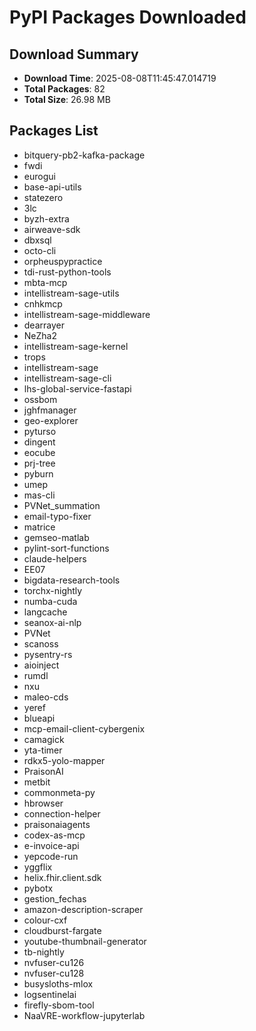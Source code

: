 # PyPI Packages Downloaded

## Download Summary
- **Download Time**: 2025-08-08T11:45:47.014719
- **Total Packages**: 82
- **Total Size**: 26.98 MB

## Packages List
- bitquery-pb2-kafka-package
- fwdi
- eurogui
- base-api-utils
- statezero
- 3lc
- byzh-extra
- airweave-sdk
- dbxsql
- octo-cli
- orpheuspypractice
- tdi-rust-python-tools
- mbta-mcp
- intellistream-sage-utils
- cnhkmcp
- intellistream-sage-middleware
- dearrayer
- NeZha2
- intellistream-sage-kernel
- trops
- intellistream-sage
- intellistream-sage-cli
- lhs-global-service-fastapi
- ossbom
- jghfmanager
- geo-explorer
- pyturso
- dingent
- eocube
- prj-tree
- pyburn
- umep
- mas-cli
- PVNet_summation
- email-typo-fixer
- matrice
- gemseo-matlab
- pylint-sort-functions
- claude-helpers
- EE07
- bigdata-research-tools
- torchx-nightly
- numba-cuda
- langcache
- seanox-ai-nlp
- PVNet
- scanoss
- pysentry-rs
- aioinject
- rumdl
- nxu
- maleo-cds
- yeref
- blueapi
- mcp-email-client-cybergenix
- camagick
- yta-timer
- rdkx5-yolo-mapper
- PraisonAI
- metbit
- commonmeta-py
- hbrowser
- connection-helper
- praisonaiagents
- codex-as-mcp
- e-invoice-api
- yepcode-run
- yggflix
- helix.fhir.client.sdk
- pybotx
- gestion_fechas
- amazon-description-scraper
- colour-cxf
- cloudburst-fargate
- youtube-thumbnail-generator
- tb-nightly
- nvfuser-cu126
- nvfuser-cu128
- busysloths-mlox
- logsentinelai
- firefly-sbom-tool
- NaaVRE-workflow-jupyterlab
